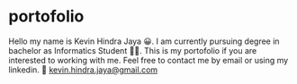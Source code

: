 # portofolio
Hello my name is Kevin Hindra Jaya :grinning:. 
I am currently pursuing degree in bachelor as Informatics Student :student:. 
This is my portofolio if you are interested to working with me.
Feel free to contact me by email or using my linkedin.
:email: kevin.hindra.jaya@gmail.com
